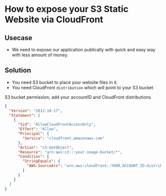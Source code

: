 # How to expose your S3 Static Website via CloudFront

## Usecase

- We need to expose our application publically with quick and easy way with less amount of money.

## Solution

- You need S3 bucket to place your website files in it.
- You need CloudFront `distribution` which will point to your S3 bucket

S3 bucket permission, add your accountID and CloudFront distributions

```json
{
  "Version": "2012-10-17",
  "Statement": [
    {
      "Sid": "AllowCloudFrontAccessOnly",
      "Effect": "Allow",
      "Principal": {
        "Service": "cloudfront.amazonaws.com"
      },
      "Action": "s3:GetObject",
      "Resource": "arn:aws:s3:::your-image-bucket/*",
      "Condition": {
        "StringEquals": {
          "AWS:SourceArn": "arn:aws:cloudfront::YOUR_ACCOUNT_ID:distribution/YOUR_DISTRIBUTION_ID"
        }
      }
    }
  ]
}


```
